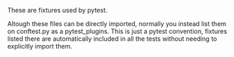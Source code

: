 These are fixtures used by pytest.

Altough these files can be directly imported, normally you instead list them on
conftest.py as a pytest_plugins. This is just a pytest convention, fixtures listed there
are automatically included in all the tests without needing to explicitly import them.
